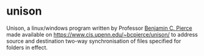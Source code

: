 # unison
Unison, a linux/windows program written by Professor <a href="https://www.seas.upenn.edu/~bcpierce/">Benjamin C. Pierce</a> made available on https://www.cis.upenn.edu/~bcpierce/unison/ to address source and destination two-way synchronisation of files specified for folders in effect.
